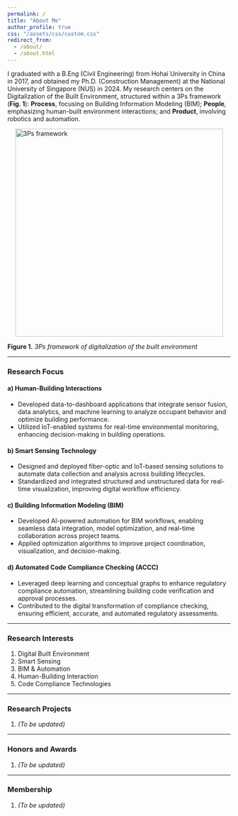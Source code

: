 ```yaml
---
permalink: /
title: "About Me"
author_profile: true
css: "/assets/css/custom.css"
redirect_from: 
  - /about/
  - /about.html
---
```



I graduated with a B.Eng (Civil Engineering) from Hohai University in China in 2017, and obtained my Ph.D. (Construction Management) at the National University of Singapore (NUS) in 2024. My research centers on the Digitalization of the Built Environment, structured within a 3Ps framework (**Fig. 1**): **Process**, focusing on Building Information Modeling (BIM); **People**, emphasizing human-built environment interactions; and **Product**, involving robotics and automation.

<img width="469" alt="3Ps framework"
     src="https://github.com/user-attachments/assets/f52ff5d1-6aa5-4533-b5ae-f196ed6599e2"
     style="display: block; margin-left: auto; margin-right: auto;" />

**Figure 1.** *3Ps framework of digitalization of the built environment*

---

### **Research Focus**

#### **a) Human-Building Interactions**
- Developed data-to-dashboard applications that integrate sensor fusion, data analytics, and machine learning to analyze occupant behavior and optimize building performance.  
- Utilized IoT-enabled systems for real-time environmental monitoring, enhancing decision-making in building operations.

#### **b) Smart Sensing Technology**
- Designed and deployed fiber-optic and IoT-based sensing solutions to automate data collection and analysis across building lifecycles.  
- Standardized and integrated structured and unstructured data for real-time visualization, improving digital workflow efficiency.

#### **c) Building Information Modeling (BIM)**
- Developed AI-powered automation for BIM workflows, enabling seamless data integration, model optimization, and real-time collaboration across project teams.  
- Applied optimization algorithms to improve project coordination, visualization, and decision-making.

#### **d) Automated Code Compliance Checking (ACCC)**
- Leveraged deep learning and conceptual graphs to enhance regulatory compliance automation, streamlining building code verification and approval processes.  
- Contributed to the digital transformation of compliance checking, ensuring efficient, accurate, and automated regulatory assessments.

---

### **Research Interests**
1. Digital Built Environment  
2. Smart Sensing  
3. BIM & Automation  
4. Human-Building Interaction  
5. Code Compliance Technologies  

---

### **Research Projects**
1. *(To be updated)*

---

### **Honors and Awards**
1. *(To be updated)*

---

### **Membership**
1. *(To be updated)*


